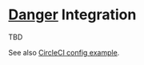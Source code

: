 # [Danger](https://danger.systems/ruby) Integration

TBD

See also [CircleCI config example](../circleci/README.md).
